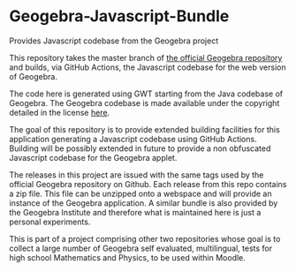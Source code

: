 # Geogebra-Javascript-Bundle
Provides Javascript codebase from the Geogebra project

This repository takes the master branch of 
[the official Geogebra repository](https://github.com/geogebra/geogebra) and builds, via GitHub Actions, the Javascript codebase for the web version of Geogebra. 

The code here is generated using GWT starting from the Java codebase of Geogebra. The Geogebra codebase is made available under the  copyright detailed in the license [here](https://stage.geogebra.org/license). 

The goal of this repository is to provide extended building facilities for this application generating a Javascript codebase using GitHub Actions. Building will be possibly extended in future to provide a non obfuscated Javascript codebase for the Geogebra applet. 

The releases in this project are issued with the same tags used by the official Geogebra repository on Github. Each release from this repo contains a zip file. This file can be unzipped onto a webspace and will provide an instance of the Geogebra application. A similar bundle is also provided by the Geogebra Institute and therefore what is maintained here is just a personal experiments. 

This is part of a project comprising other two repositories whose goal is to collect a large number of Geogebra self evaluated, multilingual,  tests for high school Mathematics and Physics, to be used within Moodle.
